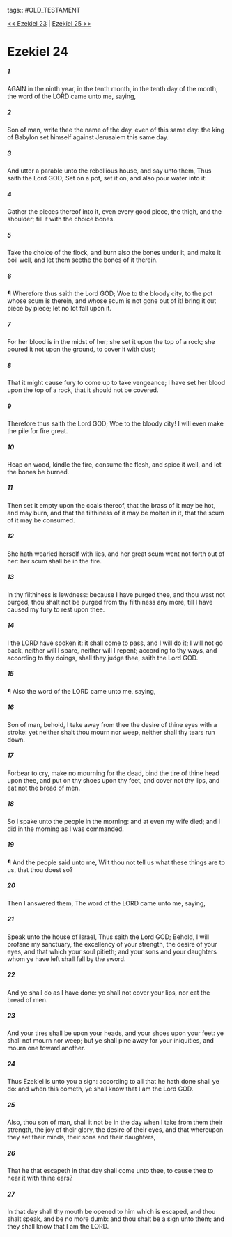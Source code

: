 tags:: #OLD_TESTAMENT

[<< Ezekiel 23](OLD_TESTAMENT/26_Ezekiel/Ezekiel_23.md) | [Ezekiel 25 >>](OLD_TESTAMENT/26_Ezekiel/Ezekiel_25.md)

# Ezekiel 24

##### 1

AGAIN in the ninth year, in the tenth month, in the tenth day of the month, the word of the LORD came unto me, saying,

##### 2

Son of man, write thee the name of the day, even of this same day: the king of Babylon set himself against Jerusalem this same day.

##### 3

And utter a parable unto the rebellious house, and say unto them, Thus saith the Lord GOD; Set on a pot, set it on, and also pour water into it:

##### 4

Gather the pieces thereof into it, even every good piece, the thigh, and the shoulder; fill it with the choice bones.

##### 5

Take the choice of the flock, and burn also the bones under it, and make it boil well, and let them seethe the bones of it therein.

##### 6

¶ Wherefore thus saith the Lord GOD; Woe to the bloody city, to the pot whose scum is therein, and whose scum is not gone out of it! bring it out piece by piece; let no lot fall upon it.

##### 7

For her blood is in the midst of her; she set it upon the top of a rock; she poured it not upon the ground, to cover it with dust;

##### 8

That it might cause fury to come up to take vengeance; I have set her blood upon the top of a rock, that it should not be covered.

##### 9

Therefore thus saith the Lord GOD; Woe to the bloody city! I will even make the pile for fire great.

##### 10

Heap on wood, kindle the fire, consume the flesh, and spice it well, and let the bones be burned.

##### 11

Then set it empty upon the coals thereof, that the brass of it may be hot, and may burn, and that the filthiness of it may be molten in it, that the scum of it may be consumed.

##### 12

She hath wearied herself with lies, and her great scum went not forth out of her: her scum shall be in the fire.

##### 13

In thy filthiness is lewdness: because I have purged thee, and thou wast not purged, thou shalt not be purged from thy filthiness any more, till I have caused my fury to rest upon thee.

##### 14

I the LORD have spoken it: it shall come to pass, and I will do it; I will not go back, neither will I spare, neither will I repent; according to thy ways, and according to thy doings, shall they judge thee, saith the Lord GOD.

##### 15

¶ Also the word of the LORD came unto me, saying,

##### 16

Son of man, behold, I take away from thee the desire of thine eyes with a stroke: yet neither shalt thou mourn nor weep, neither shall thy tears run down.

##### 17

Forbear to cry, make no mourning for the dead, bind the tire of thine head upon thee, and put on thy shoes upon thy feet, and cover not thy lips, and eat not the bread of men.

##### 18

So I spake unto the people in the morning: and at even my wife died; and I did in the morning as I was commanded.

##### 19

¶ And the people said unto me, Wilt thou not tell us what these things are to us, that thou doest so?

##### 20

Then I answered them, The word of the LORD came unto me, saying,

##### 21

Speak unto the house of Israel, Thus saith the Lord GOD; Behold, I will profane my sanctuary, the excellency of your strength, the desire of your eyes, and that which your soul pitieth; and your sons and your daughters whom ye have left shall fall by the sword.

##### 22

And ye shall do as I have done: ye shall not cover your lips, nor eat the bread of men.

##### 23

And your tires shall be upon your heads, and your shoes upon your feet: ye shall not mourn nor weep; but ye shall pine away for your iniquities, and mourn one toward another.

##### 24

Thus Ezekiel is unto you a sign: according to all that he hath done shall ye do: and when this cometh, ye shall know that I am the Lord GOD.

##### 25

Also, thou son of man, shall it not be in the day when I take from them their strength, the joy of their glory, the desire of their eyes, and that whereupon they set their minds, their sons and their daughters,

##### 26

That he that escapeth in that day shall come unto thee, to cause thee to hear it with thine ears?

##### 27

In that day shall thy mouth be opened to him which is escaped, and thou shalt speak, and be no more dumb: and thou shalt be a sign unto them; and they shall know that I am the LORD.
